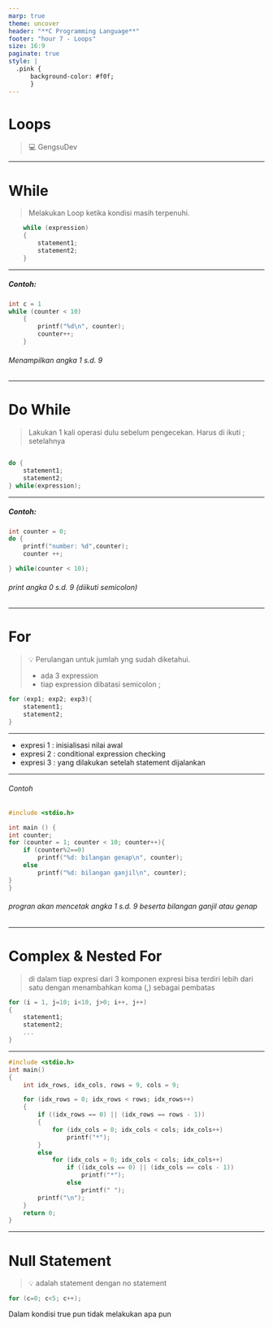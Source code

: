 ```yaml
---
marp: true
theme: uncover
header: "**C Programming Language**"
footer: "hour 7 - Loops"
size: 16:9
paginate: true
style: |
  .pink {
      background-color: #f0f;
      }
---
```


# Loops

> :computer: GengsuDev

---

<!-- _class: pink -->

# While

> Melakukan Loop ketika kondisi masih terpenuhi.

```c
    while (expression)
    {
        statement1;
        statement2;
    }
```

---

##### Contoh:

```c
int c = 1
while (counter < 10)
    {
        printf("%d\n", counter);
        counter++;
    }
```

###### Menampilkan angka 1 s.d. 9

---

<!-- _class: gaia -->

# Do While

> Lakukan 1 kali operasi dulu sebelum pengecekan. Harus di ikuti ; setelahnya

```c

do {
    statement1;
    statement2;
} while(expression);
```

---

##### Contoh:

```c
int counter = 0;
do {
    printf("number: %d",counter);
    counter ++;

} while(counter < 10);
```

###### print angka 0 s.d. 9 (diikuti semicolon)

---

# For

> :bulb: Perulangan untuk jumlah yng sudah diketahui.
>
> - ada 3 expression
> - tiap expression dibatasi semicolon ;

```c
for (exp1; exp2; exp3){
    statement1;
    statement2;
}
```

---

<!-- -->

- expresi 1 : inisialisasi nilai awal
- expresi 2 : conditional expression checking
- expresi 3 : yang dilakukan setelah statement dijalankan

---

###### Contoh

```c
#include <stdio.h>

int main () {
int counter;
for (counter = 1; counter < 10; counter++){
    if (counter%2==0)
        printf("%d: bilangan genap\n", counter);
    else
        printf("%d: bilangan ganjil\n", counter);
}
}
```

###### progran akan mencetak angka 1 s.d. 9 beserta bilangan ganjil atau genap

---

# Complex & Nested For

> di dalam tiap expresi dari 3 komponen expresi bisa terdiri lebih dari satu dengan menambahkan koma (,) sebagai pembatas

```c
for (i = 1, j=10; i<10, j>0; i++, j++)
{
    statement1;
    statement2;
    ...
}
```

---

```c
#include <stdio.h>
int main()
{
    int idx_rows, idx_cols, rows = 9, cols = 9;

    for (idx_rows = 0; idx_rows < rows; idx_rows++)
    {
        if ((idx_rows == 0) || (idx_rows == rows - 1))
        {
            for (idx_cols = 0; idx_cols < cols; idx_cols++)
                printf("*");
        }
        else
            for (idx_cols = 0; idx_cols < cols; idx_cols++)
                if ((idx_cols == 0) || (idx_cols == cols - 1))
                    printf("*");
                else
                    printf(" ");
        printf("\n");
    }
    return 0;
}
```

---

# Null Statement

> :bulb: adalah statement dengan no statement

```c
for (c=0; c<5; c++);
```

Dalam kondisi true pun tidak melakukan apa pun
